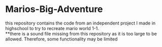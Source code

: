 # Marios-Big-Adventure
this repository contains the code from an independent project I made in highschool to try to recreate mario world 1-1.  
**there is a sound file missing from this repository as it is too large to be allowed.  Therefore, some functionality may be limited

